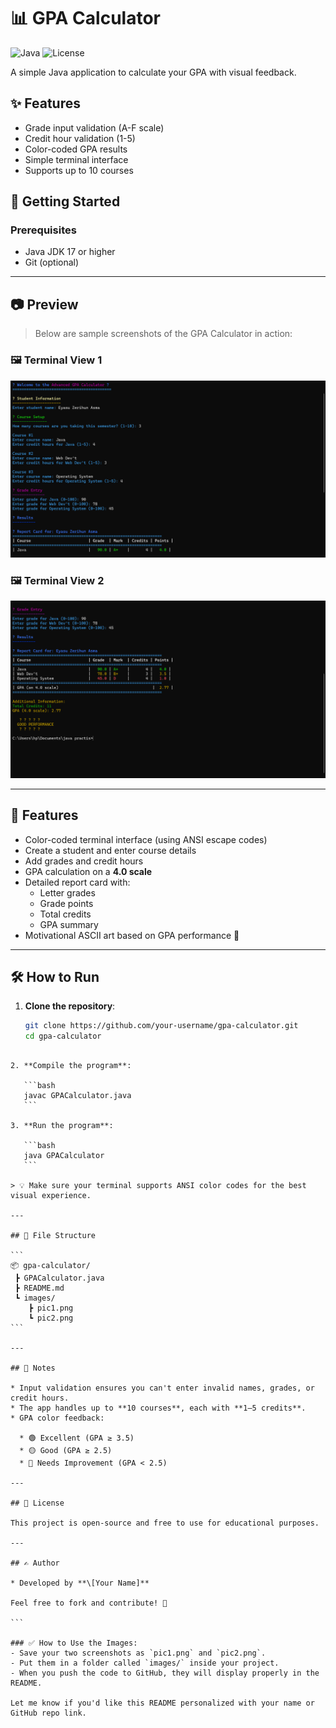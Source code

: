 # 📊 GPA Calculator

![Java](https://img.shields.io/badge/Java-17%2B-blue)
![License](https://img.shields.io/badge/License-MIT-green)

A simple Java application to calculate your GPA with visual feedback.

## ✨ Features
- Grade input validation (A-F scale)
- Credit hour validation (1-5)
- Color-coded GPA results
- Simple terminal interface
- Supports up to 10 courses

## 🚀 Getting Started

### Prerequisites
- Java JDK 17 or higher
- Git (optional)
---

## 📷 Preview

> Below are sample screenshots of the GPA Calculator in action:

### 🖼️ Terminal View 1
![GPA Calculator Preview 1](pic1.png)

### 🖼️ Terminal View 2
![GPA Calculator Preview 2](pic2.png)

---

## 🚀 Features

- Color-coded terminal interface (using ANSI escape codes)
- Create a student and enter course details
- Add grades and credit hours
- GPA calculation on a **4.0 scale**
- Detailed report card with:
  - Letter grades
  - Grade points
  - Total credits
  - GPA summary
- Motivational ASCII art based on GPA performance 🎉

---

## 🛠️ How to Run

1. **Clone the repository**:
   ```bash
   git clone https://github.com/your-username/gpa-calculator.git
   cd gpa-calculator
````

2. **Compile the program**:

   ```bash
   javac GPACalculator.java
   ```

3. **Run the program**:

   ```bash
   java GPACalculator
   ```

> 💡 Make sure your terminal supports ANSI color codes for the best visual experience.

---

## 📁 File Structure

```
📦 gpa-calculator/
 ┣ GPACalculator.java
 ┣ README.md
 ┗ images/
    ┣ pic1.png
    ┗ pic2.png
```

---

## 📌 Notes

* Input validation ensures you can't enter invalid names, grades, or credit hours.
* The app handles up to **10 courses**, each with **1–5 credits**.
* GPA color feedback:

  * 🟢 Excellent (GPA ≥ 3.5)
  * 🟡 Good (GPA ≥ 2.5)
  * 🔴 Needs Improvement (GPA < 2.5)

---

## 📃 License

This project is open-source and free to use for educational purposes.

---

## ✍️ Author

* Developed by **\[Your Name]**

Feel free to fork and contribute! 🎉

```

### ✅ How to Use the Images:
- Save your two screenshots as `pic1.png` and `pic2.png`.
- Put them in a folder called `images/` inside your project.
- When you push the code to GitHub, they will display properly in the README.

Let me know if you'd like this README personalized with your name or GitHub repo link.

